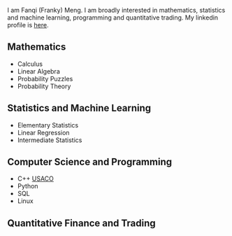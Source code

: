 I am Fanqi (Franky) Meng. I am broadly interested in mathematics, statistics and machine learning, programming and quantitative trading. My linkedin profile is [here](https://www.linkedin.com/in/fanqi-franky-meng-a18623a4/).

## Mathematics 
- Calculus
- Linear Algebra
- Probability Puzzles
- Probability Theory

## Statistics and Machine Learning
- Elementary Statistics 
- Linear Regression
- Intermediate Statistics 

## Computer Science and Programming
- C++
[USACO](https://usaco.guide)
- Python
- SQL
- Linux 

## Quantitative Finance and Trading


















<!-- You can use the [editor on GitHub](https://github.com/dreamboyMeng/dreamboyMeng.github.io/edit/master/README.md) to maintain and preview the content for your website in Markdown files.

Whenever you commit to this repository, GitHub Pages will run [Jekyll](https://jekyllrb.com/) to rebuild the pages in your site, from the content in your Markdown files.

### Markdown

Markdown is a lightweight and easy-to-use syntax for styling your writing. It includes conventions for

```markdown
Syntax highlighted code block

# Header 1
## Header 2
### Header 3

- Bulleted
- List

1. Numbered
2. List

**Bold** and _Italic_ and `Code` text

[Link](url) and ![Image](src)
```

For more details see [Basic writing and formatting syntax](https://docs.github.com/en/github/writing-on-github/getting-started-with-writing-and-formatting-on-github/basic-writing-and-formatting-syntax).

### Jekyll Themes

Your Pages site will use the layout and styles from the Jekyll theme you have selected in your [repository settings](https://github.com/dreamboyMeng/dreamboyMeng.github.io/settings/pages). The name of this theme is saved in the Jekyll `_config.yml` configuration file.

### Support or Contact

Having trouble with Pages? Check out our [documentation](https://docs.github.com/categories/github-pages-basics/) or [contact support](https://support.github.com/contact) and we’ll help you sort it out.
 -->
